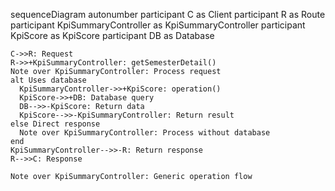 sequenceDiagram
    autonumber
    participant C as Client
    participant R as Route
    participant KpiSummaryController as KpiSummaryController
    participant KpiScore as KpiScore
    participant DB as Database
    
    C->>R: Request
    R->>+KpiSummaryController: getSemesterDetail()
    Note over KpiSummaryController: Process request
    alt Uses database
      KpiSummaryController->>+KpiScore: operation()
      KpiScore->>+DB: Database query
      DB-->>-KpiScore: Return data
      KpiScore-->>-KpiSummaryController: Return result
    else Direct response
      Note over KpiSummaryController: Process without database
    end
    KpiSummaryController-->>-R: Return response
    R-->>C: Response
    
    Note over KpiSummaryController: Generic operation flow
  